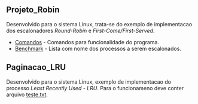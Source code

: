 ## Projeto_Robin

  Desenvolvido para o sistema Linux, trata-se do exemplo de implementacao dos escalonadores *Round-Robin* e *First-Come/First-Served*.  
  - [Comandos](https://github.com/iRocktys/Sistemas-Operacionais/blob/main/Arquivos_aux/Imagens/comandos_ProjRobin.png)  - Comandos para funcionalidade do programa.
  - [Benchmark](https://github.com/iRocktys/Sistemas-Operacionais/blob/main/Projeto_Robin/benchmark.txt) - Lista com nome dos processos a serem escalonados.
    

## Paginacao_LRU

  Desenvolvido para o sistema Linux, exemplo de implementacao do  processo *Least Recently Used - LRU*. Para o funcionameno deve conter arquivo [teste.txt](https://github.com/iRocktys/Sistemas-Operacionais/blob/main/Arquivos_aux/teste.txt).
